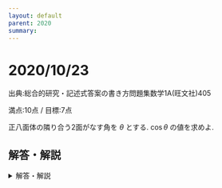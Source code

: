 ```yaml
---
layout: default
parent: 2020
summary: 
---
```


# 2020/10/23

出典:総合的研究・記述式答案の書き方問題集数学1A(旺文社)405

満点:10点 / 目標:7点

正八面体の隣り合う2面がなす角を $\theta$ とする. $\cos\theta$ の値を求めよ.

<div style="page-break-before:always"></div>

## 解答・解説

<details markdown="1">
<summary>解答・解説</summary>

何度も言っていますがこれは「答案作成の練習」です. 全く手がつけられないような問題はそもそも出題されません. 模試や本番と同じように, 点をもらうために記述する練習をしましょう. でないと絶対にまともな答案を書けるようにはなりません.

さて, これは有名問題です. ここで重視したのは

- 図形を書き表して, 適切な説明ができるか
- 目標を設定できるか

の2点です. 

- 正八面体の形はだいたい想像がつくと思います. しかし問題では「正八面体」としか述べられていないので, 図を描いて点を設定し, 説明する必要があります.
- 「隣り合う2面がなす角」を正しく認識していないと, 議論のスタート地点に立てていないことになるので, 点数はほぼ与えられません.
    - 面と面のなす角(もっと単純に「面角」ということもあります)について, もう一度復習しておきましょう. 数学Aの後半で再び図形を扱います.
- 複数の解法が存在します.
    - 数学Ⅱで学習する2倍角の公式を用いる解法があります. 別解として掲載しました.

以下は解答です(A4用紙1枚).

> (2020/10/31追記) 解答にミスがありました. $CE=\frac{\sqrt{2}}{2}a$ と書いていましたが, $CE=\sqrt{2}a$ でした.

![mathterro_20201023.jpg](https://qiita-image-store.s3.ap-northeast-1.amazonaws.com/0/559517/e2e325c6-7f2a-df99-3498-2c8ac4cb43f3.jpeg)

</details>